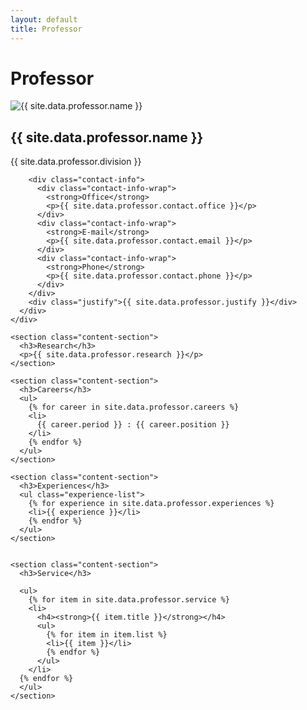 ```yaml
---
layout: default
title: Professor
---
```


<div class="professor-container container">
  <h1 class="page-title">Professor</h1>
  
  <div class="professor-content">
    <div class="professor-info">
      <div class="professor-image">
        <img src="{{ site.data.professor.image }}" alt="{{ site.data.professor.name }}">
      </div>
      <div class="professor-details">
        <div class="name-division">
          <h2>{{ site.data.professor.name }}</h2>
          <p class="division">{{ site.data.professor.division }}</p>
        </div>
        
        <div class="contact-info">
          <div class="contact-info-wrap">
            <strong>Office</strong>
            <p>{{ site.data.professor.contact.office }}</p>
          </div>
          <div class="contact-info-wrap">
            <strong>E-mail</strong>
            <p>{{ site.data.professor.contact.email }}</p>
          </div>
          <div class="contact-info-wrap">
            <strong>Phone</strong>
            <p>{{ site.data.professor.contact.phone }}</p>
          </div>
        </div>
        <div class="justify">{{ site.data.professor.justify }}</div>
      </div>
    </div>

    <section class="content-section">
      <h3>Research</h3>
      <p>{{ site.data.professor.research }}</p>
    </section>

    <section class="content-section">
      <h3>Careers</h3>
      <ul>
        {% for career in site.data.professor.careers %}
        <li>
          {{ career.period }} : {{ career.position }}
        </li>
        {% endfor %}
      </ul>
    </section>

    <section class="content-section">
      <h3>Experiences</h3>
      <ul class="experience-list">
        {% for experience in site.data.professor.experiences %}
        <li>{{ experience }}</li>
        {% endfor %}
      </ul>
    </section>


    <section class="content-section">
      <h3>Service</h3>

      <ul>
        {% for item in site.data.professor.service %}
        <li>
          <h4><strong>{{ item.title }}</strong></h4>
          <ul>
            {% for item in item.list %}
            <li>{{ item }}</li>
            {% endfor %}
          </ul>
        </li>
      {% endfor %}
      </ul>
    </section>

  </div>
</div>
